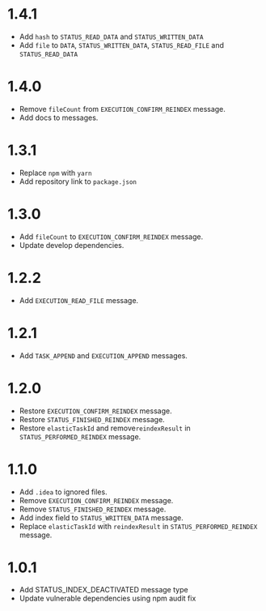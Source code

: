 # 1.4.1
- Add `hash` to `STATUS_READ_DATA` and `STATUS_WRITTEN_DATA`
- Add `file` to `DATA`, `STATUS_WRITTEN_DATA`, `STATUS_READ_FILE` and `STATUS_READ_DATA`

# 1.4.0
- Remove `fileCount` from `EXECUTION_CONFIRM_REINDEX` message.
- Add docs to messages.

# 1.3.1
- Replace `npm` with `yarn`
- Add repository link to `package.json`

# 1.3.0
- Add `fileCount` to `EXECUTION_CONFIRM_REINDEX` message.
- Update develop dependencies.

# 1.2.2
- Add `EXECUTION_READ_FILE` message.

# 1.2.1
- Add `TASK_APPEND` and `EXECUTION_APPEND` messages.

# 1.2.0
- Restore `EXECUTION_CONFIRM_REINDEX` message.
- Restore `STATUS_FINISHED_REINDEX` message.
- Restore `elasticTaskId` and remove`reindexResult` in `STATUS_PERFORMED_REINDEX` message.

# 1.1.0
- Add `.idea` to ignored files.
- Remove `EXECUTION_CONFIRM_REINDEX` message.
- Remove `STATUS_FINISHED_REINDEX` message.
- Add index field to `STATUS_WRITTEN_DATA` message.
- Replace `elasticTaskId` with `reindexResult` in `STATUS_PERFORMED_REINDEX` message.

# 1.0.1
- Add STATUS_INDEX_DEACTIVATED message type
- Update vulnerable dependencies using npm audit fix
